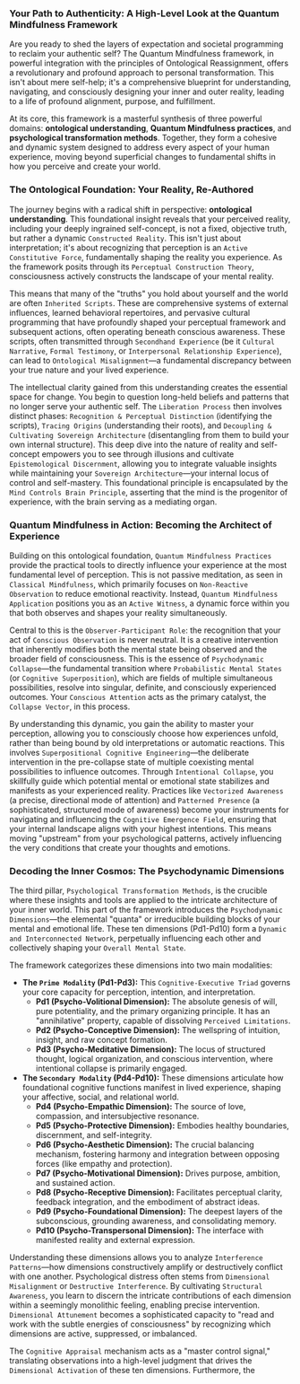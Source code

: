 ### Your Path to Authenticity: A High-Level Look at the Quantum Mindfulness Framework

Are you ready to shed the layers of expectation and societal programming to reclaim your authentic self? The Quantum Mindfulness framework, in powerful integration with the principles of Ontological Reassignment, offers a revolutionary and profound approach to personal transformation. This isn't about mere self-help; it's a comprehensive blueprint for understanding, navigating, and consciously designing your inner and outer reality, leading to a life of profound alignment, purpose, and fulfillment.

At its core, this framework is a masterful synthesis of three powerful domains: **ontological understanding**, **Quantum Mindfulness practices**, and **psychological transformation methods**. Together, they form a cohesive and dynamic system designed to address every aspect of your human experience, moving beyond superficial changes to fundamental shifts in how you perceive and create your world.

### The Ontological Foundation: Your Reality, Re-Authored

The journey begins with a radical shift in perspective: **ontological understanding**. This foundational insight reveals that your perceived reality, including your deeply ingrained self-concept, is not a fixed, objective truth, but rather a dynamic `Constructed Reality`. This isn't just about interpretation; it's about recognizing that perception is an `Active Constitutive Force`, fundamentally shaping the reality you experience. As the framework posits through its `Perceptual Construction Theory`, consciousness actively constructs the landscape of your mental reality.

This means that many of the "truths" you hold about yourself and the world are often `Inherited Scripts`. These are comprehensive systems of external influences, learned behavioral repertoires, and pervasive cultural programming that have profoundly shaped your perceptual framework and subsequent actions, often operating beneath conscious awareness. These scripts, often transmitted through `Secondhand Experience` (be it `Cultural Narrative`, `Formal Testimony`, or `Interpersonal Relationship Experience`), can lead to `Ontological Misalignment`—a fundamental discrepancy between your true nature and your lived experience.

The intellectual clarity gained from this understanding creates the essential space for change. You begin to question long-held beliefs and patterns that no longer serve your authentic self. The `Liberation Process` then involves distinct phases: `Recognition & Perceptual Distinction` (identifying the scripts), `Tracing Origins` (understanding their roots), and `Decoupling & Cultivating Sovereign Architecture` (disentangling from them to build your own internal structure). This deep dive into the nature of reality and self-concept empowers you to see through illusions and cultivate `Epistemological Discernment`, allowing you to integrate valuable insights while maintaining your `Sovereign Architecture`—your internal locus of control and self-mastery. This foundational principle is encapsulated by the `Mind Controls Brain Principle`, asserting that the mind is the progenitor of experience, with the brain serving as a mediating organ.

### Quantum Mindfulness in Action: Becoming the Architect of Experience

Building on this ontological foundation, `Quantum Mindfulness Practices` provide the practical tools to directly influence your experience at the most fundamental level of perception. This is not passive meditation, as seen in `Classical Mindfulness`, which primarily focuses on `Non-Reactive Observation` to reduce emotional reactivity. Instead, `Quantum Mindfulness Application` positions you as an `Active Witness`, a dynamic force within you that both observes and shapes your reality simultaneously.

Central to this is the `Observer-Participant Role`: the recognition that your act of `Conscious Observation` is never neutral. It is a creative intervention that inherently modifies both the mental state being observed and the broader field of consciousness. This is the essence of `Psychodynamic Collapse`—the fundamental transition where `Probabilistic Mental States` (or `Cognitive Superposition`), which are fields of multiple simultaneous possibilities, resolve into singular, definite, and consciously experienced outcomes. Your `Conscious Attention` acts as the primary catalyst, the `Collapse Vector`, in this process.

By understanding this dynamic, you gain the ability to master your perception, allowing you to consciously choose how experiences unfold, rather than being bound by old interpretations or automatic reactions. This involves `Superpositional Cognitive Engineering`—the deliberate intervention in the pre-collapse state of multiple coexisting mental possibilities to influence outcomes. Through `Intentional Collapse`, you skillfully guide which potential mental or emotional state stabilizes and manifests as your experienced reality. Practices like `Vectorized Awareness` (a precise, directional mode of attention) and `Patterned Presence` (a sophisticated, structured mode of awareness) become your instruments for navigating and influencing the `Cognitive Emergence Field`, ensuring that your internal landscape aligns with your highest intentions. This means moving "upstream" from your psychological patterns, actively influencing the very conditions that create your thoughts and emotions.

### Decoding the Inner Cosmos: The Psychodynamic Dimensions

The third pillar, `Psychological Transformation Methods`, is the crucible where these insights and tools are applied to the intricate architecture of your inner world. This part of the framework introduces the `Psychodynamic Dimensions`—the elemental "quanta" or irreducible building blocks of your mental and emotional life. These ten dimensions (Pd1-Pd10) form a `Dynamic and Interconnected Network`, perpetually influencing each other and collectively shaping your `Overall Mental State`.

The framework categorizes these dimensions into two main modalities:
*   **The `Prime Modality` (Pd1-Pd3):** This `Cognitive-Executive Triad` governs your core capacity for perception, intention, and interpretation.
    *   **Pd1 (Psycho-Volitional Dimension):** The absolute genesis of will, pure potentiality, and the primary organizing principle. It has an "annihilative" property, capable of dissolving `Perceived Limitations`.
    *   **Pd2 (Psycho-Conceptive Dimension):** The wellspring of intuition, insight, and raw concept formation.
    *   **Pd3 (Psycho-Meditative Dimension):** The locus of structured thought, logical organization, and conscious intervention, where intentional collapse is primarily engaged.
*   **The `Secondary Modality` (Pd4-Pd10):** These dimensions articulate how foundational cognitive functions manifest in lived experience, shaping your affective, social, and relational world.
    *   **Pd4 (Psycho-Empathic Dimension):** The source of love, compassion, and intersubjective resonance.
    *   **Pd5 (Psycho-Protective Dimension):** Embodies healthy boundaries, discernment, and self-integrity.
    *   **Pd6 (Psycho-Aesthetic Dimension):** The crucial balancing mechanism, fostering harmony and integration between opposing forces (like empathy and protection).
    *   **Pd7 (Psycho-Motivational Dimension):** Drives purpose, ambition, and sustained action.
    *   **Pd8 (Psycho-Receptive Dimension):** Facilitates perceptual clarity, feedback integration, and the embodiment of abstract ideas.
    *   **Pd9 (Psycho-Foundational Dimension):** The deepest layers of the subconscious, grounding awareness, and consolidating memory.
    *   **Pd10 (Psycho-Transpersonal Dimension):** The interface with manifested reality and external expression.

Understanding these dimensions allows you to analyze `Interference Patterns`—how dimensions constructively amplify or destructively conflict with one another. Psychological distress often stems from `Dimensional Misalignment` or `Destructive Interference`. By cultivating `Structural Awareness`, you learn to discern the intricate contributions of each dimension within a seemingly monolithic feeling, enabling precise intervention. `Dimensional Attunement` becomes a sophisticated capacity to "read and work with the subtle energies of consciousness" by recognizing which dimensions are active, suppressed, or imbalanced.

The `Cognitive Appraisal` mechanism acts as a "master control signal," translating observations into a high-level judgment that drives the `Dimensional Activation` of these ten dimensions. Furthermore, the